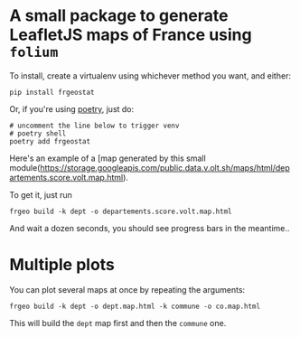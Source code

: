 # A small package to generate LeafletJS maps of France using `folium`

To install, create a virtualenv using whichever method you want, and either:

```shell
pip install frgeostat
```

Or, if you're using [poetry](https://python-poetry.org/), just do:

```shell
# uncomment the line below to trigger venv
# poetry shell
poetry add frgeostat
```

Here's an example of a [map generated by this small module(https://storage.googleapis.com/public.data.v.olt.sh/maps/html/departements.score.volt.map.html).

To get it, just run

```shell
frgeo build -k dept -o departements.score.volt.map.html
```

And wait a dozen seconds, you should see progress bars in the meantime..

# Multiple plots

You can plot several maps at once by repeating the arguments:

```shell
frgeo build -k dept -o dept.map.html -k commune -o co.map.html
```

This will build the `dept` map first and then the `commune` one.
